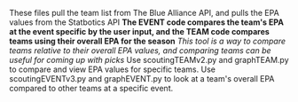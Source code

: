 These files pull the team list from The Blue Alliance API, and pulls the EPA values from the Statbotics API
**The EVENT code compares the team's EPA at the event specific by the user input, and the TEAM code compares teams using their overall EPA for the season**
*This tool is a way to compare teams relative to their overall EPA values, and comparing teams can be useful for coming up with picks*
Use scoutingTEAMv2.py and graphTEAM.py to compare and view EPA values for specific teams.
Use scoutingEVENTv3.py and graphEVENT.py to look at a team's overall EPA compared to other teams at a specific event.

